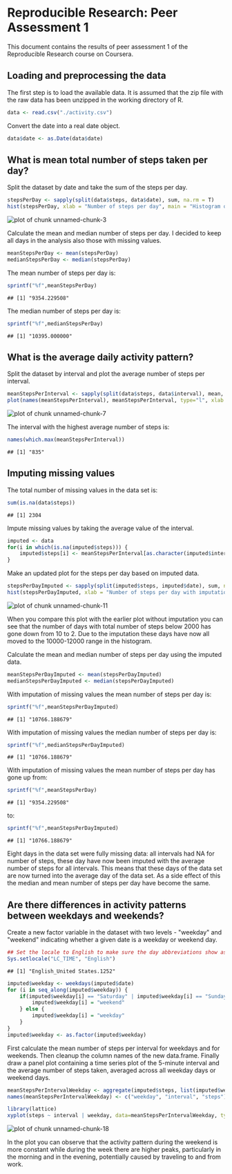 # Reproducible Research: Peer Assessment 1

This document contains the results of peer assessment 1 of the Reproducible Research course on Coursera.  

## Loading and preprocessing the data

The first step is to load the available data. It is assumed that the zip file with the raw data has been unzipped in the working directory of R.


```r
data <- read.csv("./activity.csv")
```

Convert the date into a real date object.  


```r
data$date <- as.Date(data$date)
```


## What is mean total number of steps taken per day?

Split the dataset by date and take the sum of the steps per day.    


```r
stepsPerDay <- sapply(split(data$steps, data$date), sum, na.rm = T)
hist(stepsPerDay, xlab = "Number of steps per day", main = "Histogram of steps per day", breaks = 10)
```

![plot of chunk unnamed-chunk-3](figure/unnamed-chunk-3.png) 

Calculate the mean and median number of steps per day. I decided to keep all days in the analysis also those with missing values.


```r
meanStepsPerDay <- mean(stepsPerDay)
medianStepsPerDay <- median(stepsPerDay)
```

The mean number of steps per day is:  

```r
sprintf("%f",meanStepsPerDay)
```

```
## [1] "9354.229508"
```
 
The median number of steps per day is:  

```r
sprintf("%f",medianStepsPerDay)
```

```
## [1] "10395.000000"
```

## What is the average daily activity pattern?

Split the dataset by interval and plot the average number of steps per interval.  


```r
meanStepsPerInterval <- sapply(split(data$steps, data$interval), mean, na.rm = T)
plot(names(meanStepsPerInterval), meanStepsPerInterval, type="l", xlab = "Interval", ylab = "Mean Steps Per Interval", main = "Plot of mean steps per interval")
```

![plot of chunk unnamed-chunk-7](figure/unnamed-chunk-7.png) 

The interval with the highest average number of steps is:  


```r
names(which.max(meanStepsPerInterval))
```

```
## [1] "835"
```


## Imputing missing values

The total number of missing values in the data set is:

```r
sum(is.na(data$steps))
```

```
## [1] 2304
```

Impute missing values by taking the average value of the interval.


```r
imputed <- data
for(i in which(is.na(imputed$steps))) {
    imputed$steps[i] <- meanStepsPerInterval[as.character(imputed$interval[i])]
}
```

Make an updated plot for the steps per day based on imputed data.  


```r
stepsPerDayImputed <- sapply(split(imputed$steps, imputed$date), sum, na.rm = T)
hist(stepsPerDayImputed, xlab = "Number of steps per day with imputation", main = "Histogram of steps per day", breaks = 10)
```

![plot of chunk unnamed-chunk-11](figure/unnamed-chunk-11.png) 

When you compare this plot with the earlier plot without imputation you can see that the number of days with total number of steps below 2000 has gone down from 10 to 2. Due to the imputation these days have now all moved to the 10000-12000 range in the histogram.  


Calculate the mean and median number of steps per day using the imputed data.


```r
meanStepsPerDayImputed <- mean(stepsPerDayImputed)
medianStepsPerDayImputed <- median(stepsPerDayImputed)
```

With imputation of missing values the mean number of steps per day is:   

```r
sprintf("%f",meanStepsPerDayImputed)
```

```
## [1] "10766.188679"
```
With imputation of missing values the median number of steps per day is:  

```r
sprintf("%f",medianStepsPerDayImputed)
```

```
## [1] "10766.188679"
```

With imputation of missing values the mean number of steps per day has gone up from:  

```r
sprintf("%f",meanStepsPerDay)
```

```
## [1] "9354.229508"
```

to:  

```r
sprintf("%f",meanStepsPerDayImputed)
```

```
## [1] "10766.188679"
```

Eight days in the data set were fully missing data: all intervals had NA for number of steps, these day have now been imputed with the average number of steps for all intervals. This means that these days of the data set are now turned into the average day of the data set. As a side effect of this the median and mean number of steps per day have become the same.  

## Are there differences in activity patterns between weekdays and weekends?

Create a new factor variable in the dataset with two levels - "weekday" and "weekend" indicating whether a given date is a weekday or weekend day.


```r
## Set the locale to English to make sure the day abbreviations show as English days
Sys.setlocale("LC_TIME", "English")
```

```
## [1] "English_United States.1252"
```

```r
imputed$weekday <- weekdays(imputed$date)
for (i in seq_along(imputed$weekday)) {
    if(imputed$weekday[i] == "Saturday" | imputed$weekday[i] == "Sunday") {
        imputed$weekday[i] = "weekend"
    } else {
        imputed$weekday[i] = "weekday"
    }
}
imputed$weekday <- as.factor(imputed$weekday)
```

First calculate the mean number of steps per interval for weekdays and for weekends. Then cleanup the column names of the new data.frame. Finally draw a panel plot containing a time series plot of the 5-minute interval  and the average number of steps taken, averaged across all weekday days or weekend days.    


```r
meanStepsPerIntervalWeekday <- aggregate(imputed$steps, list(imputed$weekday, imputed$interval), mean)
names(meanStepsPerIntervalWeekday) <- c("weekday", "interval", "steps")

library(lattice)
xyplot(steps ~ interval | weekday, data=meanStepsPerIntervalWeekday, type="l", layout=c(1,2))
```

![plot of chunk unnamed-chunk-18](figure/unnamed-chunk-18.png) 

In the plot you can observe that the activity pattern during the weekend is more constant while during the week there are higher peaks, particularly in the morning and in the evening, potentially caused by traveling to and from work.
